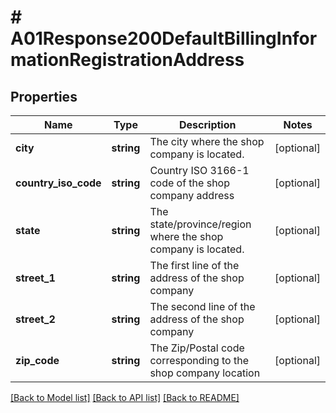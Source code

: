 # # A01Response200DefaultBillingInformationRegistrationAddress

## Properties

Name | Type | Description | Notes
------------ | ------------- | ------------- | -------------
**city** | **string** | The city where the shop company is located. | [optional]
**country_iso_code** | **string** | Country ISO 3166-1 code of the shop company address | [optional]
**state** | **string** | The state/province/region where the shop company is located. | [optional]
**street_1** | **string** | The first line of the address of the shop company | [optional]
**street_2** | **string** | The second line of the address of the shop company | [optional]
**zip_code** | **string** | The Zip/Postal code corresponding to the shop company location | [optional]

[[Back to Model list]](../../README.md#models) [[Back to API list]](../../README.md#endpoints) [[Back to README]](../../README.md)
